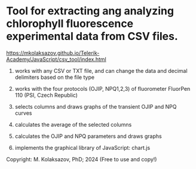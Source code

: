 # Tool for extracting ang analyzing chlorophyll fluorescence experimental data from CSV files.

https://mkolaksazov.github.io/Telerik-Academy/JavaScript/csv_tool/index.html

1) works with any CSV or TXT file, and can change the data and decimal delimiters based on the file type
  
3) works with the four protocols (OJIP, NPQ1,2,3) of fluorometer FluorPen 110 (PSI, Czech Republic)

4) selects columns and draws graphs of the transient OJIP and NPQ curves

5) calculates the average of the selected columns

6) calculates the OJIP and NPQ parameters and draws graphs

7) implements the graphical library of JavaScript: chart.js

Copyright: M. Kolaksazov, PhD; 2024 (Free to use and copy!)
